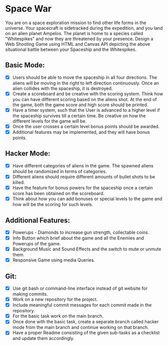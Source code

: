 # Space War 
You are on a space exploration mission to find other life forms in the universe. Your spacecraft is sidetracked during the expedition, and you land on an alien planet Ampelos. The planet is home to a species called "Whitespikes" and now they are threatened by your presence. Design a Web Shooting Game using HTML and Canvas API depicting the above situational battle between your Spaceship and the Whitespikes.  
 
## Basic Mode: 
- [x] Users should be able to move the spaceship in all four directions. The aliens will be moving in the right to left direction continuously. Once an alien collides with the spaceship, it is destroyed.
- [x] Create a scoreboard and be creative with the scoring system. Think how you can have different scoring based on the aliens shot. At the end of the game, both the game score and high score should be printed.
- [x] Have a timer system, such that the User is advanced to a higher level if the spaceship survives till a certain time. Be creative on how the different levels for the game will be.
- [x] Once the user crosses a certain level bonus points should be awarded.
- [x] Additional features may be implemented, and they will have bonus points.

## Hacker Mode:
- [x] Have different categories of aliens in the game. The spawned aliens should be randomized in terms of categories.
- [X] Different aliens should require different amounts of bullet shots to be killed.
- [X] Have the feature for bonus powers for the spaceship once a certain score has been obtained on the scoreboard.
- [x] Think about how you can add bonuses or special levels to the game and how will be the scoring for such levels.

## Additional Features:
- [x] Powerups - Diamonds to increase gun strength, collectable coins.
- [x] Info Button which brief about the game and all the Enemies and Powerups of the game.
- [x] Background Music and Sound Effects and the switch to mute or unmute them.
- [x] Responsive Game using media Queries.

## Git:
- [x] Use git bash or command-line interface instead of git website for making commits.
- [x] Work on a new repository for the project.
- [x] Include meaningful commit messages for each commit made in the repository.
- [x] For the basic task work on the main branch.
- [x] Once done with the basic task, create a separate branch called hacker mode from the main branch and continue working on that branch.
- [x] Have a proper Readme consisting of the given sub-tasks as a checklist and update them accordingly.